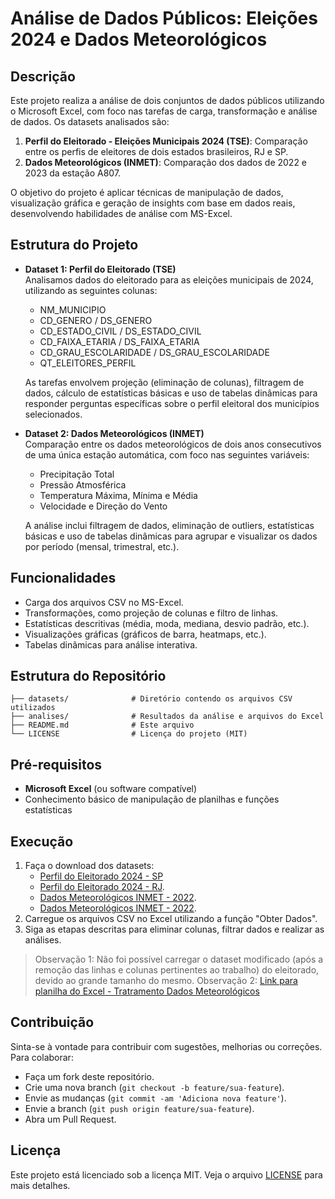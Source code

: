 # Análise de Dados Públicos: Eleições 2024 e Dados Meteorológicos

## Descrição
Este projeto realiza a análise de dois conjuntos de dados públicos utilizando o Microsoft Excel, com foco nas tarefas de carga, transformação e análise de dados. Os datasets analisados são:

1. **Perfil do Eleitorado - Eleições Municipais 2024 (TSE)**: Comparação entre os perfis de eleitores de dois estados brasileiros, RJ e SP.
2. **Dados Meteorológicos (INMET)**: Comparação dos dados de 2022 e 2023 da estação A807.

O objetivo do projeto é aplicar técnicas de manipulação de dados, visualização gráfica e geração de insights com base em dados reais, desenvolvendo habilidades de análise com MS-Excel.

## Estrutura do Projeto

- **Dataset 1: Perfil do Eleitorado (TSE)**  
  Analisamos dados do eleitorado para as eleições municipais de 2024, utilizando as seguintes colunas:  
  - NM_MUNICIPIO
  - CD_GENERO / DS_GENERO
  - CD_ESTADO_CIVIL / DS_ESTADO_CIVIL
  - CD_FAIXA_ETARIA / DS_FAIXA_ETARIA
  - CD_GRAU_ESCOLARIDADE / DS_GRAU_ESCOLARIDADE
  - QT_ELEITORES_PERFIL

  As tarefas envolvem projeção (eliminação de colunas), filtragem de dados, cálculo de estatísticas básicas e uso de tabelas dinâmicas para responder perguntas específicas sobre o perfil eleitoral dos municípios selecionados.

- **Dataset 2: Dados Meteorológicos (INMET)**  
  Comparação entre os dados meteorológicos de dois anos consecutivos de uma única estação automática, com foco nas seguintes variáveis:  
  - Precipitação Total
  - Pressão Atmosférica
  - Temperatura Máxima, Mínima e Média
  - Velocidade e Direção do Vento

  A análise inclui filtragem de dados, eliminação de outliers, estatísticas básicas e uso de tabelas dinâmicas para agrupar e visualizar os dados por período (mensal, trimestral, etc.).

## Funcionalidades
- Carga dos arquivos CSV no MS-Excel.
- Transformações, como projeção de colunas e filtro de linhas.
- Estatísticas descritivas (média, moda, mediana, desvio padrão, etc.).
- Visualizações gráficas (gráficos de barra, heatmaps, etc.).
- Tabelas dinâmicas para análise interativa.

## Estrutura do Repositório

```
├── datasets/              # Diretório contendo os arquivos CSV utilizados
├── analises/              # Resultados da análise e arquivos do Excel
├── README.md              # Este arquivo
└── LICENSE                # Licença do projeto (MIT)
```

## Pré-requisitos

- **Microsoft Excel** (ou software compatível)
- Conhecimento básico de manipulação de planilhas e funções estatísticas

## Execução

1. Faça o download dos datasets:
   - [Perfil do Eleitorado 2024 - SP](https://cdn.tse.jus.br/estatistica/sead/odsele/perfil_eleitor_secao/perfil_eleitor_secao_ATUAL_SP.zip)
   - [Perfil do Eleitorado 2024 - RJ](https://cdn.tse.jus.br/estatistica/sead/odsele/perfil_eleitor_secao/perfil_eleitor_secao_ATUAL_RJ.zip).
   - [Dados Meteorológicos INMET - 2022](https://portal.inmet.gov.br/uploads/dadoshistoricos/2022.zip).
   - [Dados Meteorológicos INMET - 2022](https://portal.inmet.gov.br/uploads/dadoshistoricos/2023.zip).
2. Carregue os arquivos CSV no Excel utilizando a função "Obter Dados".
3. Siga as etapas descritas para eliminar colunas, filtrar dados e realizar as análises.

> Observação 1: Não foi possível carregar o dataset modificado (após a remoção das linhas e colunas pertinentes ao trabalho) do eleitorado, devido ao grande tamanho do mesmo.
> Observação 2: [Link para planilha do Excel - Tratramento Dados Meteorológicos](https://docs.google.com/spreadsheets/d/12yxkIR3oSAmJSG3R_kwqa-2_15iYjkzB/edit?usp=sharing&ouid=111488868475156613940&rtpof=true&sd=true)

## Contribuição
Sinta-se à vontade para contribuir com sugestões, melhorias ou correções. Para colaborar:
- Faça um fork deste repositório.
- Crie uma nova branch (`git checkout -b feature/sua-feature`).
- Envie as mudanças (`git commit -am 'Adiciona nova feature'`).
- Envie a branch (`git push origin feature/sua-feature`).
- Abra um Pull Request.

## Licença
Este projeto está licenciado sob a licença MIT. Veja o arquivo [LICENSE](LICENSE) para mais detalhes.
